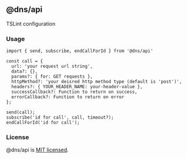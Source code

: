 ## @dns/api

TSLint configuration

### Usage
```
import { send, subscribe, endCallForId } from '@dns/api'

const call = {
  url: 'your request url string',
  data?: {},
  params?: { for: GET requests },
  httpMethod?: 'your deisred http method type (default is 'post')',
  headers?: { YOUR_HEADER_NAME: your-header-value },
  successCallback?: Function to return on success,
  errorCallback?: Function to return on error
};

send(call);
subscribe('id for call', call, timeout?);
endCallForId('id for call');
```

### License

@dns/api is [MIT licensed](./LICENSE).
